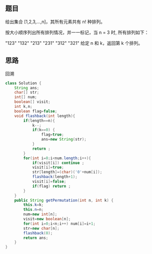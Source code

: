## 题目
给出集合 [1,2,3,...,n]，其所有元素共有 n! 种排列。

按大小顺序列出所有排列情况，并一一标记，当 n = 3 时, 所有排列如下：

"123"
"132"
"213"
"231"
"312"
"321"
给定 n 和 k，返回第 k 个排列。
## 思路
回溯
```java
class Solution {
    String ans;
    char[] str;
    int[] num;
    boolean[] visit;
    int k,n;
    boolean flag=false;
    void flashback(int length){
        if(length==n){
            k--;
            if(k==0) {
                flag=true;
                ans=new String(str);
            }
            return ;
        }
        for(int i=0;i<num.length;i++){
            if(visit[i]) continue ;
            visit[i]=true;
            str[length]=(char)('0'+num[i]);
            flashback(length+1);
            visit[i]=false;
            if(flag) return ;
        }
    }
    public String getPermutation(int n, int k) {
        this.k=k;
        this.n=n;
        num=new int[n];
        visit=new boolean[n];
        for(int i=0;i<n;i++) num[i]=i+1;
        str=new char[n];
        flashback(0);
        return ans;
    }
}
```

